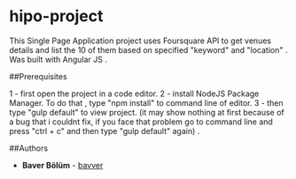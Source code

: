 # hipo-project
This Single Page Application project uses Foursquare API to get venues details and list the 10 of them based on 
specified "keyword" and "location" . Was built with Angular JS .   

##Prerequisites

1 - first open the project in a code editor. 
2 - install NodeJS Package Manager. To do that , type "npm install" to command line of editor.
3 - then type "gulp default" to view project. (it may show nothing at first because of a bug that i couldnt fix,
    if you face that problem go to command line and press "ctrl + c" and then type "gulp default" again) .

##Authors

* **Baver Bölüm** - [bavver](https://github.com/bavver)